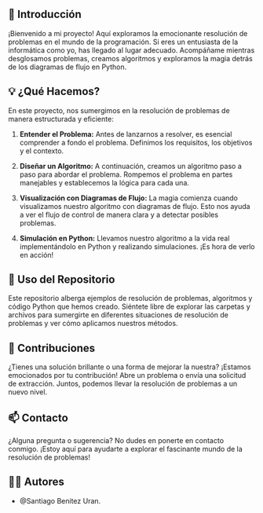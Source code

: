 ## 🌟 Introducción
¡Bienvenido a mi proyecto! Aquí exploramos la emocionante resolución de problemas en el mundo de la programación. Si eres un entusiasta de la informática como yo, has llegado al lugar adecuado. Acompáñame mientras desglosamos problemas, creamos algoritmos y exploramos la magia detrás de los diagramas de flujo en Python.

## 💡 ¿Qué Hacemos?
En este proyecto, nos sumergimos en la resolución de problemas de manera estructurada y eficiente:

1. **Entender el Problema:** Antes de lanzarnos a resolver, es esencial comprender a fondo el problema. Definimos los requisitos, los objetivos y el contexto.

2. **Diseñar un Algoritmo:** A continuación, creamos un algoritmo paso a paso para abordar el problema. Rompemos el problema en partes manejables y establecemos la lógica para cada una.

3. **Visualización con Diagramas de Flujo:** La magia comienza cuando visualizamos nuestro algoritmo con diagramas de flujo. Esto nos ayuda a ver el flujo de control de manera clara y a detectar posibles problemas.

4. **Simulación en Python:** Llevamos nuestro algoritmo a la vida real implementándolo en Python y realizando simulaciones. ¡Es hora de verlo en acción!

## 📂 Uso del Repositorio
Este repositorio alberga ejemplos de resolución de problemas, algoritmos y código Python que hemos creado. Siéntete libre de explorar las carpetas y archivos para sumergirte en diferentes situaciones de resolución de problemas y ver cómo aplicamos nuestros métodos.

## 🚀 Contribuciones
¿Tienes una solución brillante o una forma de mejorar la nuestra? ¡Estamos emocionados por tu contribución! Abre un problema o envía una solicitud de extracción. Juntos, podemos llevar la resolución de problemas a un nuevo nivel.

## 📫 Contacto
¿Alguna pregunta o sugerencia? No dudes en ponerte en contacto conmigo. ¡Estoy aquí para ayudarte a explorar el fascinante mundo de la resolución de problemas!

## 👨‍💻 Autores
- @Santiago Benitez Uran.




